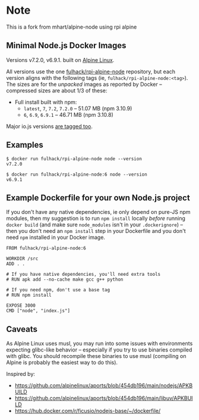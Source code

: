 # Note

This is a fork from mhart/alpine-node using rpi alpine 

Minimal Node.js Docker Images
---------------------------------------------------------

Versions v7.2.0, v6.9.1.
built on [Alpine Linux](https://alpinelinux.org/).

All versions use the one [fulhack/rpi-alpine-node](https://hub.docker.com/r/fulhack/rpi-alpine-node/) repository,
but each version aligns with the following tags (ie, `fulhack/rpi-alpine-node:<tag>`). The sizes are for the
*unpacked* images as reported by Docker – compressed sizes are about 1/3 of these:

- Full install built with npm:
  - `latest`, `7`, `7.2`, `7.2.0` – 51.07 MB (npm 3.10.9)
  - `6`, `6.9`, `6.9.1` – 46.71 MB (npm 3.10.8)

Major io.js versions [are tagged too](https://hub.docker.com/r/fulhack/rpi-alpine-node/tags/).

Examples
--------

    $ docker run fulhack/rpi-alpine-node node --version
    v7.2.0

    $ docker run fulhack/rpi-alpine-node:6 node --version
    v6.9.1

Example Dockerfile for your own Node.js project
-----------------------------------------------

If you don't have any native dependencies, ie only depend on pure-JS npm
modules, then my suggestion is to run `npm install` locally *before* running
`docker build` (and make sure `node_modules` isn't in your `.dockerignore`) –
then you don't need an `npm install` step in your Dockerfile and you don't need
`npm` installed in your Docker image.

    FROM fulhack/rpi-alpine-node:6

    WORKDIR /src
    ADD . .

    # If you have native dependencies, you'll need extra tools
    # RUN apk add --no-cache make gcc g++ python

    # If you need npm, don't use a base tag
    # RUN npm install

    EXPOSE 3000
    CMD ["node", "index.js"]

Caveats
-------

As Alpine Linux uses musl, you may run into some issues with environments
expecting glibc-like behavior – especially if you try to use binaries compiled
with glibc. You should recompile these binaries to use musl (compiling on
Alpine is probably the easiest way to do this).

Inspired by:

- https://github.com/alpinelinux/aports/blob/454db196/main/nodejs/APKBUILD
- https://github.com/alpinelinux/aports/blob/454db196/main/libuv/APKBUILD
- https://hub.docker.com/r/ficusio/nodejs-base/~/dockerfile/
